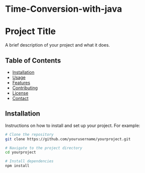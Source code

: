 # Time-Conversion-with-java

# Project Title

A brief description of your project and what it does.

## Table of Contents

- [Installation](#installation)
- [Usage](#usage)
- [Features](#features)
- [Contributing](#contributing)
- [License](#license)
- [Contact](#contact)

## Installation

Instructions on how to install and set up your project. For example:

```bash
# Clone the repository
git clone https://github.com/yourusername/yourproject.git

# Navigate to the project directory
cd yourproject

# Install dependencies
npm install
